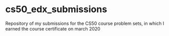 # cs50_edx_submissions
Repository of my submissions for the CS50 course problem sets, in which I earned the course certificate on march 2020
